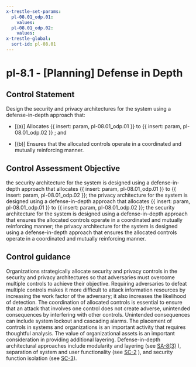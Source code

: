 ```yaml
---
x-trestle-set-params:
  pl-08.01_odp.01:
    values:
  pl-08.01_odp.02:
    values:
x-trestle-global:
  sort-id: pl-08.01
---
```


# pl-8.1 - \[Planning\] Defense in Depth

## Control Statement

Design the security and privacy architectures for the system using a defense-in-depth approach that:

- \[(a)\] Allocates {{ insert: param, pl-08.01_odp.01 }} to {{ insert: param, pl-08.01_odp.02 }} ; and

- \[(b)\] Ensures that the allocated controls operate in a coordinated and mutually reinforcing manner.

## Control Assessment Objective

the security architecture for the system is designed using a defense-in-depth approach that allocates {{ insert: param, pl-08.01_odp.01 }} to {{ insert: param, pl-08.01_odp.02 }};
the privacy architecture for the system is designed using a defense-in-depth approach that allocates {{ insert: param, pl-08.01_odp.01 }} to {{ insert: param, pl-08.01_odp.02 }};
the security architecture for the system is designed using a defense-in-depth approach that ensures the allocated controls operate in a coordinated and mutually reinforcing manner;
the privacy architecture for the system is designed using a defense-in-depth approach that ensures the allocated controls operate in a coordinated and mutually reinforcing manner.

## Control guidance

Organizations strategically allocate security and privacy controls in the security and privacy architectures so that adversaries must overcome multiple controls to achieve their objective. Requiring adversaries to defeat multiple controls makes it more difficult to attack information resources by increasing the work factor of the adversary; it also increases the likelihood of detection. The coordination of allocated controls is essential to ensure that an attack that involves one control does not create adverse, unintended consequences by interfering with other controls. Unintended consequences can include system lockout and cascading alarms. The placement of controls in systems and organizations is an important activity that requires thoughtful analysis. The value of organizational assets is an important consideration in providing additional layering. Defense-in-depth architectural approaches include modularity and layering (see [SA-8(3)](#sa-8.3) ), separation of system and user functionality (see [SC-2](#sc-2) ), and security function isolation (see [SC-3](#sc-3)).
